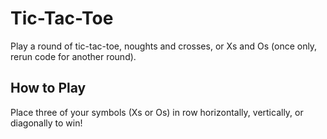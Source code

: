 # Tic-Tac-Toe

Play a round of tic-tac-toe, noughts and crosses, or Xs and Os (once only, rerun code for another round).

## How to Play

Place three of your symbols (Xs or Os) in row horizontally, vertically, or diagonally to win!
